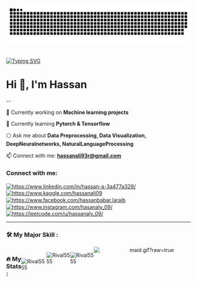 <picture>
  <source media="(prefers-color-scheme: dark)" srcset="https://raw.githubusercontent.com/platane/platane/output/github-contribution-grid-snake-dark.svg">
  <source media="(prefers-color-scheme: light)" srcset="https://raw.githubusercontent.com/platane/platane/output/github-contribution-grid-snake.svg">
  <img alt="github contribution grid snake animation" src="https://raw.githubusercontent.com/platane/platane/output/github-contribution-grid-snake.svg">
</picture>
<div align="center">
  <img src="https://komarev.com/ghpvc/?username=crveskig&style=flat-square&color=blue" alt=""/>
</div>





<!--   my-ticker -->    
[![Typing SVG](https://readme-typing-svg.herokuapp.com?color=%2336BCF7&center=true&vCenter=true&width=600&lines=Hi+there+👋,+I+am+Hassan;+Welcome+to+My+Profile!;Over+2+years+of+programming+experience;Always+learning+new+things+;Machine+learning+enthusiast+;Kaggle+community+member)](https://git.io/typing-svg)

 
  </head>
  <body>
    <div class="container">
      <h1>Hi 👋, I'm Hassan</h1>

--
      <div class="info">
        <p>
          🔭 Currently working on <strong>Machine learning projects</strong>
        </p>
        <p>🌱 Currently learning <strong>Pytorch & Tensorflow</strong></p>
        <p>⚪ Ask me about <strong>Data Preprocessing, Data Visualization, DeepNeuralnetworks, NaturalLanguageProcessing</strong></p>
        <p>📫 Connect with me: <strong>hassanali93r@gmail.com</strong></p>
      </div>
      
<h3>Connect with me:</h3>
      <div class="social-links">
        <a
    href="https://linkedin.com/in/https://www.linkedin.com/in/hassan-a-3a477a329/"
    target="blank"
    ><img
      align="center"
      src="https://raw.githubusercontent.com/rahuldkjain/github-profile-readme-generator/master/src/images/icons/Social/linked-in-alt.svg"
      alt="https://www.linkedin.com/in/hassan-a-3a477a329/"
      height="30"
      width="40"
  /></a>
  <a href="https://kaggle.com/https://www.kaggle.com/hassanali09" target="blank"
    ><img
      align="center"
      src="https://raw.githubusercontent.com/rahuldkjain/github-profile-readme-generator/master/src/images/icons/Social/kaggle.svg"
      alt="https://www.kaggle.com/hassanali09"
      height="30"
      width="40"
  /></a>
  <a
    href="https://fb.com/https://www.facebook.com/hassanbabar.laraib"
    target="blank"
    ><img
      align="center"
      src="https://raw.githubusercontent.com/rahuldkjain/github-profile-readme-generator/master/src/images/icons/Social/facebook.svg"
      alt="https://www.facebook.com/hassanbabar.laraib"
      height="30"
      width="40"
  /></a>
  <a
    href="https://instagram.com/https://www.instagram.com/hasanaly_09/"
    target="blank"
    ><img
      align="center"
      src="https://raw.githubusercontent.com/rahuldkjain/github-profile-readme-generator/master/src/images/icons/Social/instagram.svg"
      alt="https://www.instagram.com/hasanaly_09/"
      height="30"
      width="40"
  /></a>
  <a
    href="https://www.leetcode.com/https://leetcode.com/u/hassanaly_09/"
    target="blank"
    ><img
      align="center"
      src="https://raw.githubusercontent.com/rahuldkjain/github-profile-readme-generator/master/src/images/icons/Social/leet-code.svg"
      alt="https://leetcode.com/u/hassanaly_09/"
      height="30"
      width="40"
  /></a>
</p>
  
---

### :hammer_and_wrench: My Major Skill :  
  <div style="display: flex; align-items: flex-start; align: center">
<table align="center">
  <tr>
    <td align="center" width="96">
        <img src="https://techstack-generator.vercel.app/react-icon.svg" alt="icon" width="65" height="65" />
      <br>React
    </td>
    <td align="center" width="96">
      <a href="#macropower-tech">
        <img src="https://techstack-generator.vercel.app/python-icon.svg" alt="icon" width="65" height="65" />
      </a>
      <br>Python
    </td>
    <td align="center" width="96">
        <img src="https://techstack-generator.vercel.app/aws-icon.svg" alt="icon" width="65" height="65"/>
      <br>aws
    </td>
    <td align="center" width="96">
        <img src="https://techstack-generator.vercel.app/cpp-icon.svg" alt="icon" width="65" height="65" />
      <br>C++
    </td>
    <td align="center" width="96">
        <img src="https://techstack-generator.vercel.app/graphql-icon.svg" alt="icon" width="65" height="65" />
      <br>GraphQL
    </td>
     <td align="center" width="96">
    <img src="https://techstack-generator.vercel.app/docker-icon.svg" alt="icon" width="65" height="65" /></div>
  <br>Docker
   </td>
    <td align="center" width="96">
        <img src="https://techstack-generator.vercel.app/csharp-icon.svg" alt="icon" width="65" height="65" />
      <br>C#
    </td>
  </tr>
  <tr>
    <td align="center" width="96">
        <img src="https://techstack-generator.vercel.app/django-icon.svg" alt="icon" width="65" height="65" />
      <br>Django
    </td>
    <td align="center"  width="96">
       <img src="https://techstack-generator.vercel.app/raspberrypi-icon.svg" alt="icon" width="65" height="65" />
      <br>PI
    </td>
    <td align="center"  width="96">
        <img src="https://skillicons.dev/icons?i=html" width="48" height="48" alt="HTML5" />
      <br>HTML5
    </td>
    <td align="center" width="96">
        <img src="https://skillicons.dev/icons?i=css" width="48" height="48" alt="css" />
      <br>CSS
    </td>
    <td align="center"  width="96">
        <img src="https://skillicons.dev/icons?i=figma" width="48" height="48" alt="bootstrap" />
      <br>Figma
    </td>
    <td align="center" width="96">
        <img src="https://skillicons.dev/icons?i=tailwind" width="48" height="48" alt="tailwind" />
      <br>Tailwind
    </td>
    <td align="center" width="96">
        <img src="https://skillicons.dev/icons?i=pytorch" width="48" height="48" alt="jQuery" />
      <br>Pytorch
    </td>
  </tr>
  <tr>
    <td align="center" width="96">
        <img src="https://skillicons.dev/icons?i=mongodb" width="48" height="48" alt="MongoDB" />
      <br>MongoDB
    </td>
    <td align="center" width="96">
        <img src="https://skillicons.dev/icons?i=kali" width="48" height="48" alt="Nodejs" />
      <br>Kali
    </td>
    <td align="center" width="96">
        <img src="https://skillicons.dev/icons?i=mint" width="48" height="48" alt="PHP" />
      <br>Mint
    </td>
    <td align="center" width="96">
        <img src="https://skillicons.dev/icons?i=rust" width="48" height="48" alt="VsCode" />
      <br>Rust
    </td>
    <td align="center" width="96">
      <!-- <a href="https://drive.google.com/file/d/1s2Zhy-I_CQHDhpOhVUfmQmWLpfu6Amiz/view?usp=sharing"> -->
        <img src="https://techstack-generator.vercel.app/kubernetes-icon.svg" alt="icon" width="65" height="65" />
      <!-- </a> -->
      <br>Kubernetes
    </td>
    <td align="center" width="96">
        <img src="https://skillicons.dev/icons?i=opencv" width="48" height="48" alt="Sass" />
      <br>CV
    </td>
    <td align="center" width="96">
        <img src="https://skillicons.dev/icons?i=tensorflow" width="48" height="48" alt="PostgreSQL" />
      <br>TensorFlow
    </td>
 </tr>
</table>
<br><br>
    
      
---

### :fire: My Stats :
<p>&nbsp;<img align="center" src="https://github-readme-stats.vercel.app/api?username=Rival5555&show_icons=true&locale=en&theme=transparent&hide_border=true" alt="Rival5555" /></p>
<p><img align="left" src="https://github-readme-stats.vercel.app/api/top-langs?username=Rival5555&show_icons=true&locale=en&layout=compact&theme=transparent&hide_border=true" alt="Rival5555" /></p>


<p><img align="center" src="https://github-readme-streak-stats.herokuapp.com/?user=Rival5555&theme=dracula" alt="Rival5555" /></p>

<div align="center">
  <img data-target="animated-image.replacedImage" alt="maid.gif?raw=true" class="AnimatedImagePlayer-animatedImage" src="https://github.com/miluluyo/photo_gallery/raw/master/maid.gif?raw=true" width="300" height="169" style="display: block; opacity: 1;">
</div>

     
